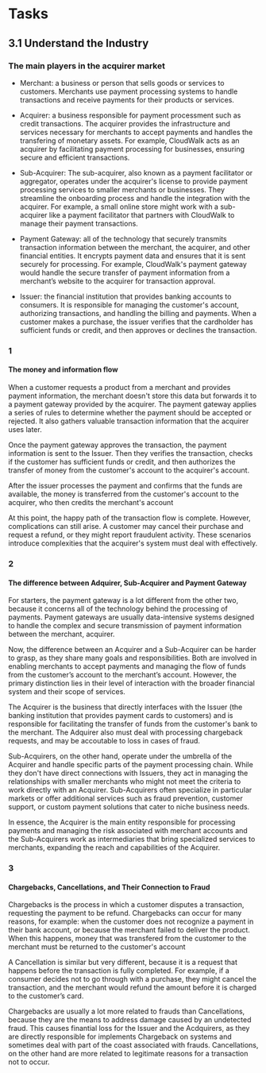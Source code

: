 # Tasks

## 3.1 Understand the Industry

### The main players in the acquirer market

- Merchant: a business or person that sells goods or services to customers. Merchants use payment processing systems to handle transactions and receive payments for their products or services.

- Acquirer: a business responsible for payment processment such as credit transactions. The acquirer provides the infrastructure and services necessary for merchants to accept payments and handles the transfering of monetary assets. For example, CloudWalk acts as an acquirer by facilitating payment processing for businesses, ensuring secure and efficient transactions.

- Sub-Acquirer: The sub-acquirer, also known as a payment facilitator or aggregator, operates under the acquirer's license to provide payment processing services to smaller merchants or businesses. They streamline the onboarding process and handle the integration with the acquirer. For example, a small online store might work with a sub-acquirer like a payment facilitator that partners with CloudWalk to manage their payment transactions.

- Payment Gateway: all of the technology that securely transmits transaction information between the merchant, the acquirer, and other financial entities. It encrypts payment data and ensures that it is sent securely for processing. For example, CloudWalk's payment gateway would handle the secure transfer of payment information from a merchant’s website to the acquirer for transaction approval.

- Issuer: the financial institution that provides banking accounts to consumers. It is responsible for managing the customer's account, authorizing transactions, and handling the billing and payments. When a customer makes a purchase, the issuer verifies that the cardholder has sufficient funds or credit, and then approves or declines the transaction.

### 1

#### The money and information flow

  When a customer requests a product from a merchant and provides payment information, the merchant doesn't store this data but forwards it to a payment gateway provided by the acquirer. The payment gateway applies a series of rules to determine whether the payment should be accepted or rejected. It also gathers valuable transaction information that the acquirer uses later.

  Once the payment gateway approves the transaction, the payment information is sent to the Issuer. Then they verifies the transaction, checks if the customer has sufficient funds or credit, and then authorizes the transfer of money from the customer's account to the acquirer's account.

  After the issuer processes the payment and confirms that the funds are available, the money is transferred from the customer's account to the acquirer, who then credits the merchant's account

  At this point, the happy path of the transaction flow is complete. However, complications can still arise. A customer may cancel their purchase and request a refund, or they might report fraudulent activity. These scenarios introduce complexities that the acquirer's system must deal with effectively.

### 2

#### The difference between Adquirer, Sub-Acquirer and Payment Gateway

  For starters, the payment gateway is a lot different from the other two, because it concerns all of the technology behind the processing of payments. Payment gateways are usually data-intensive systems designed to handle the complex and secure transmission of payment information between the merchant, acquirer.

  Now, the difference between an Acquirer and a Sub-Acquirer can be harder to grasp, as they share many goals and responsibilities. Both are involved in enabling merchants to accept payments and managing the flow of funds from the customer’s account to the merchant’s account. However, the primary distinction lies in their level of interaction with the broader financial system and their scope of services.

  The Acquirer is the business that directly interfaces with the Issuer (the banking institution that provides payment cards to customers) and is responsible for facilitating the transfer of funds from the customer's bank to the merchant. The Adquirer also must deal with processing chargeback requests, and may be accoutable to loss in cases of fraud.

  Sub-Acquirers, on the other hand, operate under the umbrella of the Acquirer and handle specific parts of the payment processing chain. While they don't have direct connections with Issuers, they act in managing the relationships with smaller merchants who might not meet the criteria to work directly with an Acquirer. Sub-Acquirers often specialize in particular markets or offer additional services such as fraud prevention, customer support, or custom payment solutions that cater to niche business needs.

  In essence, the Acquirer is the main entity responsible for processing payments and managing the risk associated with merchant accounts and the Sub-Acquirers work as intermediaries that bring specialized services to merchants, expanding the reach and capabilities of the Acquirer.

### 3

#### Chargebacks, Cancellations, and Their Connection to Fraud

  Chargebacks is the process in which a customer disputes a transaction, requesting the payment to be refund. Chargebacks can occur for many reasons, for example: when the customer does not recognize a payment in their bank account, or because the merchant failed to deliver the product. When this happens, money that was transfered from the customer to the merchant must be returned to the customer's account
  
  A Cancellation is similar but very different, because it is a request that happens before the transaction is fully completed. For example, if a consumer decides not to go through with a purchase, they might cancel the transaction, and the merchant would refund the amount before it is charged to the customer’s card.

  Chargebacks are usually a lot more related to frauds than Cancellations, because they are the means to address damage caused by an undetected fraud. This causes finantial loss for the Issuer and the Acdquirers, as they are directly responsible for implements Chargeback on systems and sometimes deal with part of the coast associated with frauds. Cancellations, on the other hand are more related to legitimate reasons for a transaction not to occur.
